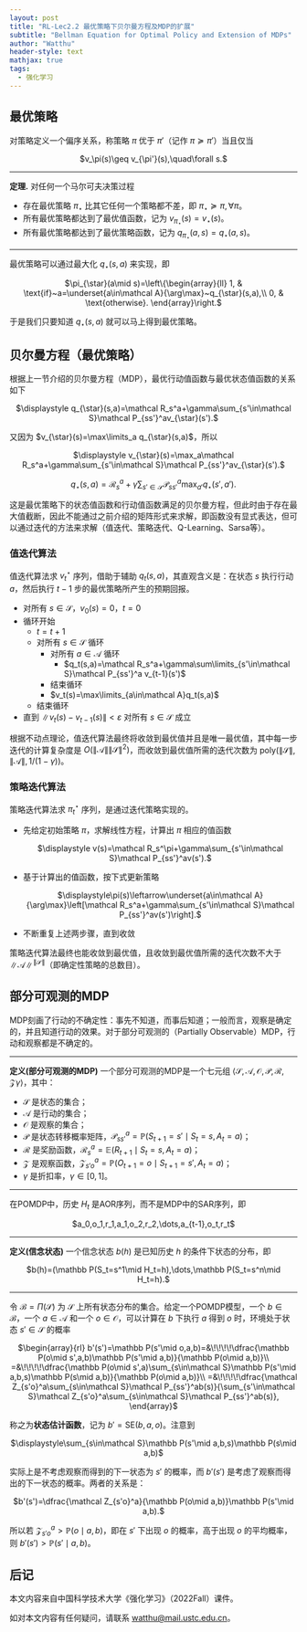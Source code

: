 ```yaml
---
layout: post
title: "RL-Lec2.2 最优策略下贝尔曼方程及MDP的扩展"
subtitle: "Bellman Equation for Optimal Policy and Extension of MDPs"
author: "Watthu"
header-style: text
mathjax: true
tags:
  - 强化学习
---
```


## 最优策略

对策略定义一个偏序关系，称策略 $\pi$ 优于 $\pi'$（记作 $\pi\succeq\pi'$）当且仅当
<center>
$v_\pi(s)\geq v_{\pi'}(s),\quad\forall s.$
</center>

---
**定理.** 对任何一个马尔可夫决策过程

- 存在最优策略 $\pi_{\star}$ 比其它任何一个策略都不差，即 $\pi_{\star}\succeq\pi,\forall\pi$。
- 所有最优策略都达到了最优值函数，记为 $v_{\pi_{\star}}(s)=v_{\star}(s)$。
- 所有最优策略都达到了最优策略函数，记为 $q_{\pi_{\star}}(a,s)=q_{\star}(a,s)$。

---

最优策略可以通过最大化 $q_{\star}(s,a)$ 来实现，即
<center>
$\pi_{\star}(a\mid s)=\left\{\begin{array}{ll}
1, & \text{if}~a=\underset{a\in\mathcal A}{\arg\max}~q_{\star}(s,a),\\
0, & \text{otherwise}.
\end{array}\right.$
</center>

于是我们只要知道 $q_{\star}(s,a)$ 就可以马上得到最优策略。

## 贝尔曼方程（最优策略）

根据上一节介绍的贝尔曼方程（MDP），最优行动值函数与最优状态值函数的关系如下
<center>
$\displaystyle q_{\star}(s,a)=\mathcal R_s^a+\gamma\sum_{s'\in\mathcal S}\mathcal P_{ss'}^av_{\star}(s').$
</center>

又因为 $v_{\star}(s)=\max\limits_a q_{\star}(s,a)$，所以
<center>
$\displaystyle v_{\star}(s)=\max_a\mathcal R_s^a+\gamma\sum_{s'\in\mathcal S}\mathcal P_{ss'}^av_{\star}(s').$

$\displaystyle q_{\star}(s,a)=\mathcal R_s^a+\gamma\sum_{s'\in\mathcal S}\mathcal P_{ss'}^a\max_{a'}q_{\star}(s',a').$
</center>

这是最优策略下的状态值函数和行动值函数满足的贝尔曼方程，但此时由于存在最大值截断，因此不能通过之前介绍的矩阵形式来求解，即函数没有显式表达，但可以通过迭代的方法来求解（值迭代、策略迭代、Q-Learning、Sarsa等）。

### 值迭代算法

值迭代算法求 $v_t^{\star}$ 序列，借助于辅助 $q_t(s,a)$，其直观含义是：在状态 $s$ 执行行动 $a$，然后执行 $t-1$ 步的最优策略所产生的预期回报。

- 对所有 $s\in\mathcal S$，$v_0(s)=0$，$t=0$
- 循环开始
    - $t=t+1$
    - 对所有 $s\in\mathcal S$ 循环
        - 对所有 $a\in\mathcal A$ 循环
            - $q_t(s,a)=\mathcal R_s^a+\gamma\sum\limits_{s'\in\mathcal S}\mathcal P_{ss'}^a v_{t-1}(s')$
        - 结束循环
        - $v_t(s)=\max\limits_{a\in\mathcal A}q_t(s,a)$
    - 结束循环
- 直到 $\|v_t(s)-v_{t-1}(s)\|<\varepsilon$ 对所有 $s\in\mathcal S$ 成立

根据不动点理论，值迭代算法最终将收敛到最优值并且是唯一最优值，其中每一步迭代的计算复杂度是 $O(\|\mathcal A\|\|\mathcal S\|^2)$，而收敛到最优值所需的迭代次数为 $\text{poly}(\|\mathcal S\|,\|\mathcal A\|,1/(1-\gamma))$。

### 策略迭代算法

策略迭代算法求 $\pi_t^{\star}$ 序列，是通过迭代策略实现的。

- 先给定初始策略 $\pi$，求解线性方程，计算出 $\pi$ 相应的值函数

    <center>
    $\displaystyle v(s)=\mathcal R_s^\pi+\gamma\sum_{s'\in\mathcal S}\mathcal P_{ss'}^av(s').$
    </center>
- 基于计算出的值函数，按下式更新策略

    <center>
    $\displaystyle\pi(s)\leftarrow\underset{a\in\mathcal A}{\arg\max}\left[\mathcal R_s^a+\gamma\sum_{s'\in\mathcal S}\mathcal P_{ss'}^av(s')\right].$
    </center>
- 不断重复上述两步骤，直到收敛

策略迭代算法最终也能收敛到最优值，且收敛到最优值所需的迭代次数不大于 $\|\mathcal A\|^{\|\mathcal S\|}$（即确定性策略的总数目）。

## 部分可观测的MDP

MDP刻画了行动的不确定性：事先不知道，而事后知道；一般而言，观察是确定的，并且知道行动的效果。对于部分可观测的（Partially Observable）MDP，行动和观察都是不确定的。

---
**定义(部分可观测的MDP)** 一个部分可观测的MDP是一个七元组 $\langle\mathcal S,\mathcal A, \mathcal O,\mathcal P,\mathcal R,\mathcal Z\gamma\rangle$，其中：

- $\mathcal S$ 是状态的集合；
- $\mathcal A$ 是行动的集合；
- $\mathcal O$ 是观察的集合；
- $\mathcal P$ 是状态转移概率矩阵，$\mathcal P_{ss'}^a=\mathbb P(S_{t+1}=s'\mid S_t=s,A_t=a)$；
- $\mathcal R$ 是奖励函数，$\mathcal R_s^a=\mathbb E(R_{t+1}\mid S_t=s,A_t=a)$；
- $\mathcal Z$ 是观察函数，$\mathcal Z_{s'o}^a=\mathbb P(O_{t+1}=o\mid S_{t+1}=s',A_t=a)$；
- $\gamma$ 是折扣率，$\gamma\in[0,1]$。

---

在POMDP中，历史 $H_t$ 是AOR序列，而不是MDP中的SAR序列，即
<center>
$a_0,o_1,r_1,a_1,o_2,r_2,\dots,a_{t-1},o_t,r_t$
</center>

---
**定义(信念状态)** 一个信念状态 $b(h)$ 是已知历史 $h$ 的条件下状态的分布，即
<center>
$b(h)=(\mathbb P(S_t=s^1\mid H_t=h),\dots,\mathbb P(S_t=s^n\mid H_t=h).$
</center>

---

令 $\mathcal B=\Pi(\mathcal S)$ 为 $\mathcal S$ 上所有状态分布的集合。给定一个POMDP模型，一个 $b\in\mathcal B$，一个 $a\in\mathcal A$ 和一个 $o\in\mathcal O$，可以计算在 $b$ 下执行 $a$ 得到 $o$ 时，环境处于状态 $s'\in\mathcal S$ 的概率
<center>
$\begin{array}{rl}
b'(s')=\mathbb P(s'\mid o,a,b)=&\!\!\!\!\dfrac{\mathbb P(o\mid s',a,b)\mathbb P(s'\mid a,b)}{\mathbb P(o\mid a,b)}\\
=&\!\!\!\!\dfrac{\mathbb P(o\mid s',a)\sum_{s\in\mathcal S}\mathbb P(s'\mid a,b,s)\mathbb P(s\mid a,b)}{\mathbb P(o\mid a,b)}\\
=&\!\!\!\!\dfrac{\mathcal Z_{s'o}^a\sum_{s\in\mathcal S}\mathcal P_{ss'}^ab(s)}{\sum_{s'\in\mathcal S}\mathcal Z_{s'o}^a\sum_{s\in\mathcal S}\mathcal P_{ss'}^ab(s)},
\end{array}$
</center>

称之为**状态估计函数**，记为 $b'=\text{SE}(b,a,o)$。注意到
<center>
$\displaystyle\sum_{s\in\mathcal S}\mathbb P(s'\mid a,b,s)\mathbb P(s\mid a,b)$
</center>

实际上是不考虑观察而得到的下一状态为 $s'$ 的概率，而 $b'(s')$ 是考虑了观察而得出的下一状态的概率。两者的关系是：
<center>
$b'(s')=\dfrac{\mathcal Z_{s'o}^a}{\mathbb P(o\mid a,b)}\mathbb P(s'\mid a,b).$
</center>

所以若 $\mathcal Z_{s'o}^a>\mathbb P(o\mid a,b)$，即在 $s'$ 下出现 $o$ 的概率，高于出现 $o$ 的平均概率，则 $b'(s')>\mathbb P(s'\mid a,b)$。


## 后记

本文内容来自中国科学技术大学《强化学习》（2022Fall）课件。

如对本文内容有任何疑问，请联系 <watthu@mail.ustc.edu.cn>。

